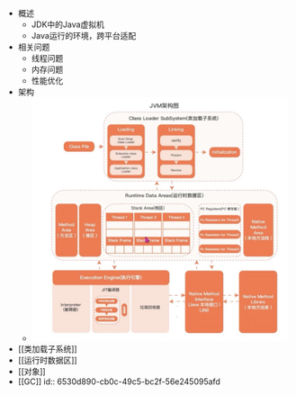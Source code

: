 - 概述
	- JDK中的Java虚拟机
	- Java运行的环境，跨平台适配
- 相关问题
	- 线程问题
	- 内存问题
	- 性能优化
- 架构
	- ![image.png](../assets/image_1697700446904_0.png)
- [[类加载子系统]]
- [[运行时数据区]]
- [[对象]]
- [[GC]]
  id:: 6530d890-cb0c-49c5-bc2f-56e245095afd